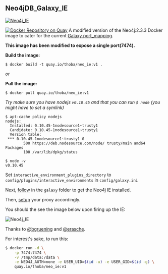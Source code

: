 ## Neo4jDB_Galaxy_IE

[![Neo4j_IE](http://dockeri.co/image/thoba/neo4j_galaxy_ie)](https://hub.docker.com/r/thoba/neo4j_galaxy_ie/)

[![Docker Repository on Quay](https://quay.io/repository/thoba/neo_ie/status "Docker Repository on Quay")](https://quay.io/repository/thoba/neo_ie)
A modified version of the Neo4j:2.3.3 Docker image to cater for the current [Galaxy port_mapping](https://github.com/galaxyproject/galaxy/blob/dev/lib/galaxy/web/base/interactive_environments.py#L381).

**This image has been modified to expose a single port(7474).**

**Build the image:**

```
$ docker build -t quay.io/thoba/neo_ie:v1 .
```

*or*

**Pull the image:**

```
$ docker pull quay.io/thoba/neo_ie:v1
```

*Try make sure you have nodejs `v0.10.45` and that you can run `$ node` (you might have to set a symlink)*

```
$ apt-cache policy nodejs
nodejs:
  Installed: 0.10.45-1nodesource1~trusty1
  Candidate: 0.10.45-1nodesource1~trusty1
  Version table:
 *** 0.10.45-1nodesource1~trusty1 0
        500 https://deb.nodesource.com/node/ trusty/main amd64 Packages
        100 /var/lib/dpkg/status
```


```
$ node -v
v0.10.45
```
Set `interactive_environment_plugins_directory` to `config/plugins/interactive_environments` in `config/galaxy.ini`

Next, [follow](galaxy/README.md) in the `galaxy` folder to get the Neo4j IE installed.

Then, [setup](https://docs.galaxyproject.org/en/master/admin/interactive_environments.html#setting-up-the-proxy) your proxy accordingly.

You should the see the image below upon firing up the IE:

![Neo4j_IE](https://raw.githubusercontent.com/thobalose/neo4j_galaxy_ie/master/neo4j_ie.png)

Thanks to [@bgruening](https://github.com/bgruening) and [@erasche](https://github.com/erasche).

For interest's sake, to run this:

```sh
$ docker run -d \
    -p 7474:7474 \
    -v /tmp/data:/data \
    -e NEO4J_AUTH=none -e USER_UID=$(id -u) -e USER_GID=$(id -g) \
    quay.io/thoba/neo_ie:v1
```
